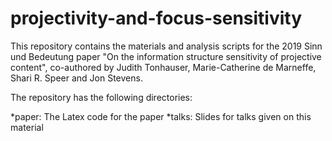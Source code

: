 # projectivity-and-focus-sensitivity

This repository contains the materials and analysis scripts for the 2019 Sinn und Bedeutung paper "On the information structure sensitivity of projective content", co-authored by Judith Tonhauser, Marie-Catherine de Marneffe, Shari R. Speer and Jon Stevens.

The repository has the following directories:

*paper: The Latex code for the paper
*talks: Slides for talks given on this material
